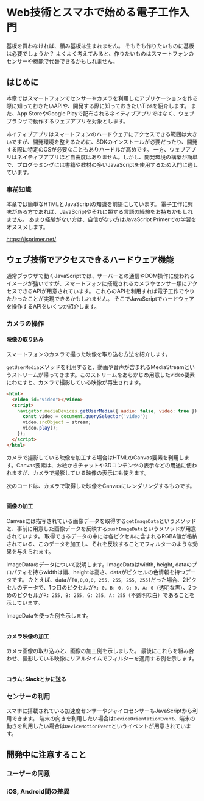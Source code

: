 # Web技術とスマホで始める電子工作入門

基板を買わなければ、積み基板は生まれません。
そもそも作りたいものに基板は必要でしょうか？
よくよく考えてみると、作りたいものはスマートフォンのセンサーや機能で代替できるかもしれません。

## はじめに

本章ではスマートフォンでセンサーやカメラを利用したアプリケーションを作る際に知っておきたいAPIや、開発する際に知っておきたいTipsを紹介します。
また、App StoreやGoogle Playで配布されるネイティブアプリではなく、ウェブブラウザで動作するウェブアプリを対象とします。

ネイティブアプリはスマートフォンのハードウェアにアクセスできる範囲は大きいですが、開発環境を整えるために、SDKのインストールが必要だったり、開発する際に特定のOSが必要なこともありハードルが高めです。
一方、ウェブアプリはネイティブアプリほど自由度はありません。しかし、開発環境の構築が簡単で、プログラミングには書籍や教材の多いJavaScriptを使用するため入門に適しています。

### 事前知識

本章では簡単なHTMLとJavaScriptの知識を前提にしています。
電子工作に興味がある方であれば、JavaScriptやそれに類する言語の経験をお持ちかもしれません。
あまり経験がない方は、自信がない方はJavaScript Primerでの学習をオススメします。

https://jsprimer.net/

## ウェブ技術でアクセスできるハードウェア機能
通常ブラウザで動くJavaScriptでは、サーバーとの通信やDOM操作に使われるイメージが強いですが、スマートフォンに搭載されるカメラやセンサー類にアクセスできるAPIが用意されています。
これらのAPIを利用すれば電子工作でやりたかったことが実現できるかもしれません。
そこでJavaScriptでハードウェアを操作するAPIをいくつか紹介します。

### カメラの操作

#### 映像の取り込み

スマートフォンのカメラで撮った映像を取り込む方法を紹介します。

`getUserMedia`メソッドを利用すると、動画や音声が含まれるMediaStreamというストリームが帰ってきます。このストリームをあらかじめ用意したvideo要素にわたすと、カメラで撮影している映像が再生されます。

```html
<html>
  <video id="video"></video>
  <script>
    navigator.mediaDevices.getUserMedia({ audio: false, video: true }).then(stream => {
      const video = document.querySelector('video');
      video.srcObject = stream;
      video.play();
    });
  </script>
</html>
```

カメラで撮影している映像を加工する場合はHTMLのCanvas要素を利用します。Canvas要素は、お絵かきチャットや3Dコンテンツの表示などの用途に使われますが、カメラで撮影している映像の表示にも使えます。

次のコードは、カメラで取得した映像をCanvasにレンダリングするものです。

```html
```

#### 画像の加工

Canvasには描写されている画像データを取得する`getImageData`というメソッドと、事前に用意した画像データを反映する`pushImageData`というメソッドが用意されています。
取得できるデータの中には各ピクセルに含まれるRGBA値が格納されている、このデータを加工し、それを反映することでフィルターのような効果を与えられます。

ImageDataのデータについて説明します。ImageDataはwidth, height, dataのプロパティを持ちwidthは幅、heightは高さ、dataがピクセルの色情報を持つデータです。
たとえば、dataが`[0,0,0,0, 255, 255, 255, 255]`だった場合、2ピクセルのデータで、1つ目のピクセルが`R: 0, B: 0, G: 0, A: 0`（透明な黒）、2つめのピクセルが`R: 255, B: 255, G: 255, A: 255`（不透明な白）であることを示しています。

ImageDataを使った例を示します。

```html
```

#### カメラ映像の加工

カメラ画像の取り込みと、画像の加工例を示しました。
最後にこれらを組み合わせ、撮影している映像にリアルタイムでフィルターを適用する例を示します。

```html
```

#### コラム: Slackとかに送る

### センサーの利用

スマホに搭載されている加速度センサーやジャイロセンサーもJavaScriptから利用できます。
端末の向きを利用したい場合は`DeviceOrientationEvent`、端末の動きを利用したい場合は`DeviceMotionEvent`というイベントが用意されています。

## 開発中に注意すること

### ユーザーの同意

### iOS, Android間の差異
